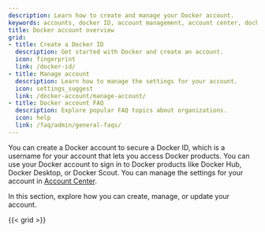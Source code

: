 ```yaml
---
description: Learn how to create and manage your Docker account.
keywords: accounts, docker ID, account management, account center, docker account
title: Docker account overview
grid:
- title: Create a Docker ID
  description: Get started with Docker and create an account.
  icon: fingerprint
  link: /docker-id/
- title: Manage account
  description: Learn how to manage the settings for your account.
  icon: settings_suggest
  link: /docker-account/manage-account/
- title: Docker account FAQ
  description: Explore popular FAQ topics about organizations.
  icon: help
  link: /faq/admin/general-faqs/
---
```


You can create a Docker account to secure a Docker ID, which is a username for your account that lets you access Docker products. You can use your Docker account to sign in to Docker products like Docker Hub, Docker Desktop, or Docker Scout. You can manage the settings for your account in [Account Center](https://account.docker.com/).

In this section, explore how you can create, manage, or update your account.

{{< grid >}}